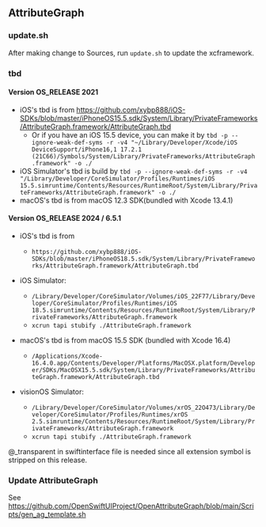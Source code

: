 ## AttributeGraph

### update.sh

After making change to Sources, run `update.sh` to update the xcframework.

### tbd

#### Version OS_RELEASE 2021

- iOS's tbd is from https://github.com/xybp888/iOS-SDKs/blob/master/iPhoneOS15.5.sdk/System/Library/PrivateFrameworks/AttributeGraph.framework/AttributeGraph.tbd
    - Or if you have an iOS 15.5 device, you can make it by `tbd -p --ignore-weak-def-syms -r -v4 "~/Library/Developer/Xcode/iOS DeviceSupport/iPhone16,1 17.2.1 (21C66)/Symbols/System/Library/PrivateFrameworks/AttributeGraph.framework" -o ./`
- iOS Simulator's tbd is build by `tbd -p --ignore-weak-def-syms -r -v4 "/Library/Developer/CoreSimulator/Profiles/Runtimes/iOS 15.5.simruntime/Contents/Resources/RuntimeRoot/System/Library/PrivateFrameworks/AttributeGraph.framework" -o ./`
- macOS's tbd is from macOS 12.3 SDK(bundled with Xcode 13.4.1)

#### Version OS_RELEASE 2024 / 6.5.1

- iOS's tbd is from
    - `https://github.com/xybp888/iOS-SDKs/blob/master/iPhoneOS18.5.sdk/System/Library/PrivateFrameworks/AttributeGraph.framework/AttributeGraph.tbd` 
- iOS Simulator: 
    - `/Library/Developer/CoreSimulator/Volumes/iOS_22F77/Library/Developer/CoreSimulator/Profiles/Runtimes/iOS 18.5.simruntime/Contents/Resources/RuntimeRoot/System/Library/PrivateFrameworks/AttributeGraph.framework`
    - `xcrun tapi stubify ./AttributeGraph.framework`

- macOS's tbd is from macOS 15.5 SDK (bundled with Xcode 16.4)
    - `/Applications/Xcode-16.4.0.app/Contents/Developer/Platforms/MacOSX.platform/Developer/SDKs/MacOSX15.5.sdk/System/Library/PrivateFrameworks/AttributeGraph.framework/AttributeGraph.tbd`

- visionOS Simulator:
    - `/Library/Developer/CoreSimulator/Volumes/xrOS_22O473/Library/Developer/CoreSimulator/Profiles/Runtimes/xrOS 2.5.simruntime/Contents/Resources/RuntimeRoot/System/Library/PrivateFrameworks/AttributeGraph.framework`
    - `xcrun tapi stubify ./AttributeGraph.framework`

@_transparent in swiftinterface file is needed since all extension symbol is stripped on this release.

### Update AttributeGraph

See https://github.com/OpenSwiftUIProject/OpenAttributeGraph/blob/main/Scripts/gen_ag_template.sh
